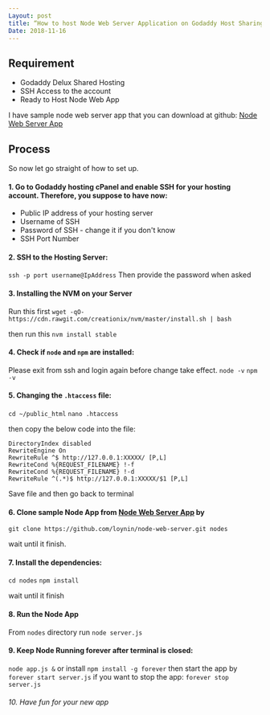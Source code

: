 ```yaml
---
Layout: post
title: “How to host Node Web Server Application on Godaddy Host Sharing”
Date: 2018-11-16
---
```

## Requirement

- Godaddy Delux Shared Hosting
- SSH Access to the account
- Ready to Host Node Web App

I have sample node web server app that you can download at github: 
<a href="https://github.com/loynin/node-web-server">Node Web Server App</a>	

## Process

So now let go straight of how to set up.	

#### 1. 	Go to Godaddy hosting cPanel and enable SSH for your hosting account. Therefore, you suppose to have now:

*  Public IP address of your hosting server
* Username of SSH
* Password of SSH - change it if you don't know
* SSH Port Number


#### 2. SSH to the Hosting Server: 

`ssh -p port username@IpAddress`
Then provide the password when asked


#### 3. Installing the NVM on your Server

Run this first
`wget -qO- https://cdn.rawgit.com/creationix/nvm/master/install.sh | bash`

then run this
`nvm install stable`

#### 4. Check if `node` and `npm` are installed:

Please exit from ssh and login again before change take effect.
`node -v`
`npm -v`

#### 5. Changing the `.htaccess` file:

`cd ~/public_html`
`nano .htaccess`

then copy the below code into the file:

```
DirectoryIndex disabled
RewriteEngine On
RewriteRule ^$ http://127.0.0.1:XXXXX/ [P,L]
RewriteCond %{REQUEST_FILENAME} !-f
RewriteCond %{REQUEST_FILENAME} !-d
RewriteRule ^(.*)$ http://127.0.0.1:XXXXX/$1 [P,L]
```
Save file and then go back to terminal

#### 6. Clone sample Node App from <a href="https://github.com/loynin/node-web-server">Node Web Server App</a> by

`git clone https://github.com/loynin/node-web-server.git nodes`

wait until it finish.

#### 7. Install the dependencies:

`cd nodes`
`npm install`

wait until it finish

#### 8. Run the Node App

From `nodes` directory run
`node server.js`

#### 9. Keep Node Running forever after terminal is closed:

`node app.js &`
or install
`npm install -g forever`
then start the app by
`forever start server.js`
if you want to stop the app:
`forever stop server.js`

###### 10. Have fun for your new app
